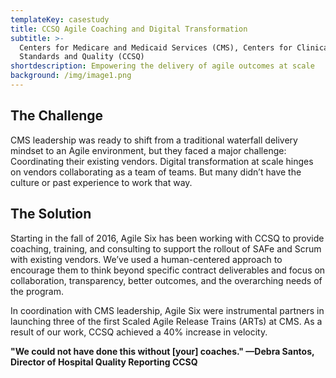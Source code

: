 ```yaml
---
templateKey: casestudy
title: CCSQ Agile Coaching and Digital Transformation
subtitle: >-
  Centers for Medicare and Medicaid Services (CMS), Centers for Clinical
  Standards and Quality (CCSQ)
shortdescription: Empowering the delivery of agile outcomes at scale
background: /img/image1.png
---
```

## The Challenge
CMS leadership was ready to shift from a traditional waterfall delivery mindset to an Agile environment, but they faced a major challenge: Coordinating their existing vendors. Digital transformation at scale hinges on vendors collaborating as a team of teams. But many didn’t have the culture or past experience to work that way.

## The Solution
Starting in the fall of 2016, Agile Six has been working with CCSQ to provide coaching, training, and consulting to support the rollout of SAFe and Scrum with existing vendors. We’ve used a human-centered approach to encourage them to think beyond specific contract deliverables and focus on collaboration, transparency, better outcomes, and the overarching needs of the program.

In coordination with CMS leadership, Agile Six were instrumental partners in launching three of the first Scaled Agile Release Trains (ARTs) at CMS. As a result of our work, CCSQ achieved a 40% increase in velocity. 

**"We could not have done this without [your] coaches." —Debra Santos, Director of Hospital Quality Reporting CCSQ**
